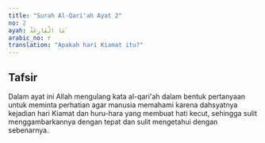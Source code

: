 ```yaml
---
title: "Surah Al-Qari'ah Ayat 2"
no: 2
ayah: مَا الْقَارِعَةُ ۚ
arabic_no: ٢
translation: "Apakah hari Kiamat itu?"
---
```


## Tafsir

Dalam ayat ini Allah mengulang kata al-qari'ah dalam bentuk pertanyaan untuk meminta perhatian agar manusia memahami karena dahsyatnya kejadian hari Kiamat dan huru-hara yang membuat hati kecut, sehingga sulit menggambarkannya dengan tepat dan sulit mengetahui dengan sebenarnya.